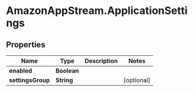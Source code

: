 # AmazonAppStream.ApplicationSettings

## Properties

Name | Type | Description | Notes
------------ | ------------- | ------------- | -------------
**enabled** | **Boolean** |  | 
**settingsGroup** | **String** |  | [optional] 


